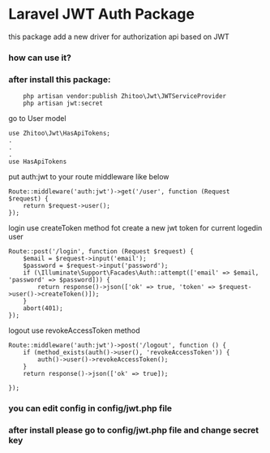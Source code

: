 # Laravel JWT Auth Package
this package add a new driver for authorization api based on JWT 
### how can use it?
### after install this package:
``` 
    php artisan vendor:publish Zhitoo\Jwt\JWTServiceProvider
    php artisan jwt:secret
 ```
go to User model
```
use Zhitoo\Jwt\HasApiTokens;
.
.
.
use HasApiTokens
```

put auth:jwt to your route middleware like below
```
Route::middleware('auth:jwt')->get('/user', function (Request $request) {
    return $request->user();
});
```

login use createToken method fot create a new jwt token for current logedin user
```
Route::post('/login', function (Request $request) {
    $email = $request->input('email');
    $password = $request->input('password');
    if (\Illuminate\Support\Facades\Auth::attempt(['email' => $email, 'password' => $password])) {
        return response()->json(['ok' => true, 'token' => $request->user()->createToken()]);
    }
    abort(401);
});
```

logout use revokeAccessToken method
```
Route::middleware('auth:jwt')->post('/logout', function () {
    if (method_exists(auth()->user(), 'revokeAccessToken')) {
        auth()->user()->revokeAccessToken();
    }
    return response()->json(['ok' => true]);

});
```
### you can edit config in config/jwt.php file
### after install please go to config/jwt.php file and change secret key
